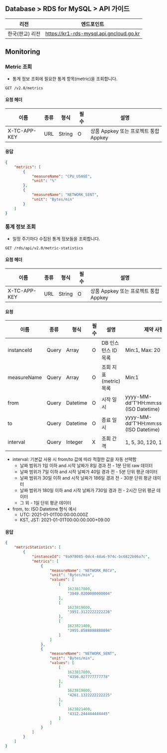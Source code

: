 ## Database > RDS for MySQL > API 가이드

| 리전        | 엔드포인트                                         |
|-----------|-----------------------------------------------|
| 한국(판교) 리전 | https://kr1-rds-mysql.api.gncloud.go.kr |

## Monitoring

### Metric 조회

- 통계 정보 조회에 필요한 통계 항목(metric)을 조회합니다.

```
GET /v2.0/metrics
```

#### 요청 헤더

| 이름           | 종류  | 형식     | 필수 | 설명                          |
|--------------|-----|--------|----|-----------------------------|
| X-TC-APP-KEY | URL | String | O  | 상품 Appkey 또는 프로젝트 통합 Appkey |

#### 응답

```json
{
    "metrics": [
        {
            "measureName": "CPU_USAGE",
            "unit": "%"
        },
        {
            "measureName": "NETWORK_SENT",
            "unit": "Bytes/min"
        }
    ]
}
```

### 통계 정보 조회

- 일정 주기마다 수집된 통계 정보들을 조회합니다.

```
GET /rds/api/v2.0/metric-statistics
```

#### 요청 헤더

| 이름           | 종류  | 형식     | 필수 | 설명                          |
|--------------|-----|--------|----|-----------------------------|
| X-TC-APP-KEY | URL | String | O  | 상품 Appkey 또는 프로젝트 통합 Appkey |

#### 요청

| 이름          | 종류    | 형식       | 필수 | 설명               | 제약 사항                                       |
|-------------|-------|----------|----|------------------|---------------------------------------------|
| instanceId  | Query | Array    | O  | DB 인스턴스 ID 목록    | Min:1, Max: 20                              |
| measureName | Query | Array    | O  | 조회 지표(metric) 목록 | Min:1                                       |
| from        | Query | Datetime | O  | 시작 일시            | yyyy-MM-dd'T'HH:mm:ss.SSSXXX (ISO Datetime) |
| to          | Query | Datetime | O  | 종료 일시            | yyyy-MM-dd'T'HH:mm:ss.SSSXXX (ISO Datetime) |
| interval    | Query | Integer  | X  | 조회 간격            | 1, 5, 30, 120, 1440 (분)                     |

- interval: 기본값 사용 시 from/to 값에 따라 적절한 값을 자동 선택함
    - 날짜 범위가 1일 이하 and 시작 날짜가 8일 경과 전 - 1분 단위 raw 데이터
    - 날짜 범위가 7일 이하 and 시작 날짜가 40일 경과 전 - 5분 단위 평균 데이터
    - 날짜 범위가 30일 이하 and 시작 날짜가 186일 경과 전 - 30분 단위 평균 데이터
    - 날짜 범위가 180일 이하 and 시작 날짜가 730일 경과 전 - 2시간 단위 평균 데이터
    - 그 외 - 1일 단위 평균 데이터
- from, to: ISO Datetime 형식 예시
    - UTC: 2021-01-01T00:00:00.000Z
    - KST, JST: 2021-01-01T00:00:00.000+09:00

#### 응답

```json
{
    "metricStatistics": [
        {
            "instanceId": "9a978085-0dc4-4da6-974c-bc6822b06a7c",
            "metrics": [
                {
                    "measureName": "NETWORK_RECV",
                    "unit": "Bytes/min",
                    "values": [
                        [
                            1623817800,
                            "3949.0200000000004"
                        ],
                        [
                            1623819600,
                            "3951.3122222222228"
                        ],
                        [
                            1623821400,
                            "3955.8588888888894"
                        ]
                    ]
                },
                {
                    "measureName": "NETWORK_SENT",
                    "unit": "Bytes/min",
                    "values": [
                        [
                            1623817800,
                            "4356.027777777778"
                        ],
                        [
                            1623819600,
                            "4261.1322222222225"
                        ],
                        [
                            1623821400,
                            "4312.244444444445"
                        ]
                    ]
                }
            ]
        }
    ]
}
```
